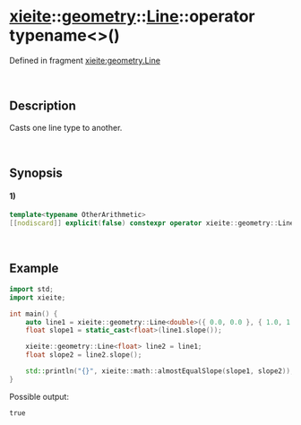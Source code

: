 # [xieite](../../../../../../xieite.md)\:\:[geometry](../../../../../../geometry.md)\:\:[Line<Arithmetic>](../../../../line.md)\:\:operator typename\<\>\(\)
Defined in fragment [xieite:geometry.Line](../../../../../../../src/geometry/line.cpp)

&nbsp;

## Description
Casts one line type to another.

&nbsp;

## Synopsis
#### 1)
```cpp
template<typename OtherArithmetic>
[[nodiscard]] explicit(false) constexpr operator xieite::geometry::Line<OtherArithmetic>() const noexcept;
```

&nbsp;

## Example
```cpp
import std;
import xieite;

int main() {
    auto line1 = xieite::geometry::Line<double>({ 0.0, 0.0 }, { 1.0, 1.0 });
    float slope1 = static_cast<float>(line1.slope());

    xieite::geometry::Line<float> line2 = line1;
    float slope2 = line2.slope();

    std::println("{}", xieite::math::almostEqualSlope(slope1, slope2));
}
```
Possible output:
```
true
```
